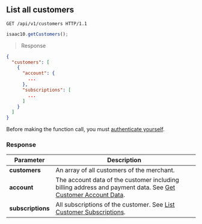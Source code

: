 ## List all customers

```http
GET /api/v1/customers HTTP/1.1
```

```javascript
isaac10.getCustomers();
```

> Response

```json
{
  "customers": [
    {
      "account": {
        ...
      },
      "subscriptions": [
        ...
      ]
    }
  ]
}
```

<aside class="success">
Before making the function call, you must <a href="#merchant-authentication">authenticate yourself</a>.
</aside>

### Response

Parameter | Description
----------|------------
**customers** | An array of all customers of the merchant.
**account** | The account data of the customer including billing address and payment data. See [Get Customer Account Data](#get-customer-account-data).
**subscriptions** | All subscriptions of the customer. See [List Customer Subscriptions](#list-customer-subscriptions).
